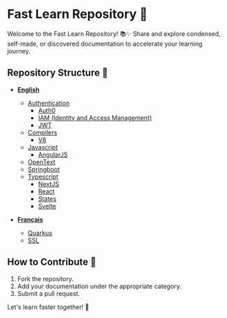 # Fast Learn Repository 🚀

Welcome to the Fast Learn Repository! 📚✨ Share and explore condensed, self-made, or discovered documentation to accelerate your learning journey.

## Repository Structure 📂

- **[English](#english)**
  - [Authentication](#authentication)
    - [Auth0](https://github.com/Matthiasbrat/learn-fast/tree/main/English/Authentication/Auth0)
    - [IAM (Identity and Access Management)](https://github.com/Matthiasbrat/learn-fast/tree/main/English/Authentication/IAM-Identity-and-access-management)
    - [JWT](https://github.com/Matthiasbrat/learn-fast/tree/main/English/Authentication/JWT)
  - [Compilers](#compilers)
    - [V8](https://github.com/Matthiasbrat/learn-fast/tree/main/English/Compilers)
  - [Javascript](https://github.com/Matthiasbrat/learn-fast/tree/main/English/Javascript)
    - [AngularJS](https://github.com/Matthiasbrat/learn-fast/tree/main/English/Javascript/AngularJS)
  - [OpenText](https://github.com/Matthiasbrat/learn-fast/tree/main/English/OpenText)
  - [Springboot](https://github.com/Matthiasbrat/learn-fast/tree/main/English/Springboot)
  - [Typescript](https://github.com/Matthiasbrat/learn-fast/tree/main/English/Typescript)
    - [NextJS](https://github.com/Matthiasbrat/learn-fast/tree/main/English/Typescript/NextJS)
    - [React](https://github.com/Matthiasbrat/learn-fast/tree/main/English/Typescript/React)
    - [States](https://github.com/Matthiasbrat/learn-fast/tree/main/English/Typescript/States)
    - [Svelte](https://github.com/Matthiasbrat/learn-fast/tree/main/English/Typescript/Svelte)

- **[Français](#français)**
  - [Quarkus](https://github.com/Matthiasbrat/learn-fast/tree/main/Français/Quarkus)
  - [SSL](https://github.com/Matthiasbrat/learn-fast/tree/main/Français/SSL)

## How to Contribute 🤝

1. Fork the repository.
2. Add your documentation under the appropriate category.
3. Submit a pull request.

Let's learn faster together! 🚀
